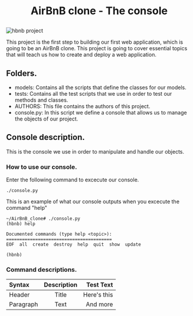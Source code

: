 
# <p align="center"> AirBnB clone - The console <p>
<img src="https://i.ibb.co/R6g7P2W/65f4a1dd9c51265f49d0.png" alt="hbnb project">

This project is the first step to building our first web application, which is going to be an AirBnB clone. This project is going to cover essential topics that will teach us how to create and deploy a web application.

## Folders.

 - models: Contains all the scripts that define the classes for our models.
 - tests: Contains all the test scripts that we use in order to test our methods and classes.
 - AUTHORS: This file contains the authors of this project.
 - console.py: In this script we define a console that allows us to manage the objects of our project.


## Console description.

This is the console we use in order to manipulate and handle our objects.

### How to use our console.

Enter the following command to excecute our console.

```
./console.py
```
This is an example of what our console outputs when you excecute the command "help"
```
~/AirBnB_clone# ./console.py 
(hbnb) help

Documented commands (type help <topic>):
========================================
EOF  all  create  destroy  help  quit  show  update

(hbnb) 
```

### Command descriptions.

| Syntax      | Description | Test Text     |
| :---        |    :----:   |          ---: |
| Header      | Title       | Here's this   |
| Paragraph   | Text        | And more      |
